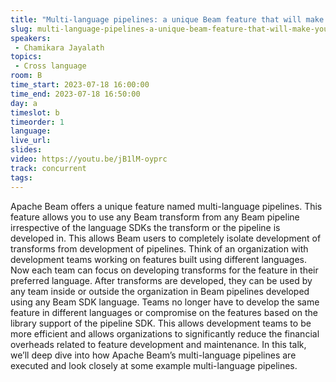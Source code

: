 ```yaml
---
title: "Multi-language pipelines: a unique Beam feature that will make your team more efficient"
slug: multi-language-pipelines-a-unique-beam-feature-that-will-make-your-team-more-efficient
speakers:
 - Chamikara Jayalath
topics:
 - Cross language
room: B
time_start: 2023-07-18 16:00:00
time_end: 2023-07-18 16:50:00
day: a
timeslot: b
timeorder: 1
language: 
live_url: 
slides: 
video: https://youtu.be/jB1lM-oyprc
track: concurrent
tags:
---
```


Apache Beam offers a unique feature named multi-language pipelines. This feature allows you to use any Beam transform from any Beam pipeline irrespective of the language SDKs the transform or the pipeline is developed in. This allows Beam users to completely isolate development of transforms from development of pipelines. Think of an organization with development teams working on features built using different languages. Now each team can focus on developing transforms for the feature in their preferred language. After transforms are developed, they can be used by any team inside or outside the organization in Beam pipelines developed using any Beam SDK language. Teams no longer have to develop the same feature in different languages or compromise on the features based on the library support of the pipeline SDK. This allows development teams to be more efficient and allows organizations to significantly reduce the financial overheads related to feature development and maintenance. In this talk, we’ll deep dive into how Apache Beam’s multi-language pipelines are executed and look closely at some example multi-language pipelines.